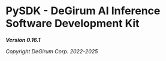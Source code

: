 # PySDK - DeGirum AI Inference Software Development Kit

***Version 0.16.1***

*Copyright DeGirum Corp. 2022-2025*
